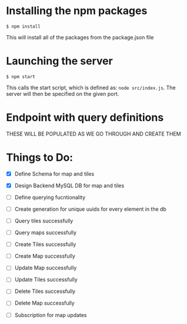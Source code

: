 # Installing the npm packages

```
$ npm install
```
This will install all of the packages from the package.json file

# Launching the server

```
$ npm start
```
This calls the start script, which is defined as: ```node src/index.js```. The server will then be specified on the given port.

# Endpoint with query definitions
THESE WILL BE POPULATED AS WE GO THROUGH AND CREATE THEM

# Things to Do:

- [x] Define Schema for map and tiles
- [x] Design Backend MySQL DB for map and tiles
- [ ] Define querying fucntionality
- [ ] Create generation for unique uuids for every element in the db
- [ ] Query tiles successfully
- [ ] Query maps successfully
- [ ] Create Tiles successfully
- [ ] Create Map successfully
- [ ] Update Map successfully
- [ ] Update Tiles successfully
- [ ] Delete Tiles successfully
- [ ] Delete Map successfully
- [ ] Subscription for map updates

